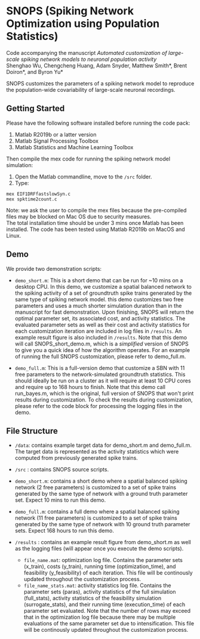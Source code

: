 SNOPS (Spiking Network Optimization using Population Statistics) 
=================
Code accompanying the manuscript _Automated customization of large-scale spiking network models to neuronal population activity_    
Shenghao Wu, Chengcheng Huang, Adam Snyder, Matthew Smith*, Brent Doiron*, and Byron Yu*

SNOPS customizes the parameters of a spiking network model to reproduce the population-wide covariability of large-scale neuronal recordings. 

Getting Started
-----------
Please have the following software installed before running the code pack:
1. Matlab R2019b or a latter version
2. Matlab Signal Processing Toolbox
3. Matlab Statistics and Machine Learning Toolbox

Then compile the mex code for running the spiking network model simulation:
1. Open the Matlab commandline, move to the `/src` folder.
2. Type:

`mex EIF1DRFfastslowSyn.c`  
`mex spktime2count.c`  

Note: we ask the user to compile the mex files because the pre-compiled files may be blocked on Mac OS due to security measures.  
The total installation time should be under 3 mins once Matlab has been installed. The code has been tested using Matlab R2019b on MacOS and Linux.


Demo
-----------

We provide two demonstration scripts:

- `demo_short.m`: This is a short demo that can be run for ~10 mins on a desktop CPU. In this demo, we customize a spatial balanced network to the spiking activity of a set of groundtruth spike trains generated by the same type of spiking network model. this demo customizes two free parameters and uses a much shorter simulation duration than in the manuscript for fast demonstration.  Upon finishing, SNOPS will return the optimal parameter set, its associated cost, and activity statistics. The evaluated parameter sets as well as their cost and activity statistics for each customization iteration are included in log files in `/results`. An example result figure is also included in `/results`. Note that this demo will call SNOPS_short_demo.m, which is a *simplified* version of SNOPS to give you a quick idea of how the algorithm operates. For an example of running the full SNOPS customization, please refer to demo_full.m.

- `demo_full.m`: This is a full-version demo that customize a SBN with 11 free parameters to the network-simulated groundtruth statistics. This should ideally be run on a cluster as it will require at least 10 CPU cores and require up to 168 hours to finish. Note that this demo call run_bayes.m, which is the original, full version of SNOPS that won't print results during customization. To check the results during customization, please refer to the code block for processing the logging files in the demo.





File Structure
-----------
- `/data`: contains example target data for demo_short.m and demo_full.m. The target data is represented as the activity statistics which were computed from previously generated spike trains. 
	
- `/src` : contains SNOPS source scripts.

    
- `demo_short.m`: contains a short demo where a spatial balanced spiking network (2 free parameters) is customized to a set of spike trains generated by the same type of network with a ground truth parameter set. Expect 10 mins to run this demo.

- `demo_full.m`: contains a full demo where a spatial balanced spiking network (11 free parameters) is customized to a set of spike trains generated by the same type of network with 10 ground truth parameter sets. Expect 168 hours to run this demo.


- `/results` : contains an example result figure from demo_short.m as well as the logging files (will appear once you execute the demo scripts).
	- `file_name.mat`: optimization log file. Contains the parameter sets (x_train), costs (y_train), running time (optimization_time), and feasibility (y_feasibility) of each iteration. This file will be continously updated throughout the customization process.
	- `file_name_stats.mat`: activity statistics log file. Contains the parameter sets (paras), activity statistics of the full simulation (full_stats), activity statistics of the feasibility simulation (surrogate_stats), and their running time (execution_time) of each parameter set evaluated. Note that the number of rows may exceed that in the optimization log file because there may be multiple evaluations of the same parameter set due to intensification. This file will be continously updated throughout the customization process.

